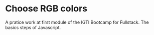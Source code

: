 # Choose RGB colors
A pratice work at first module of the IGTI Bootcamp for Fullstack. The basics steps of Javascript.
